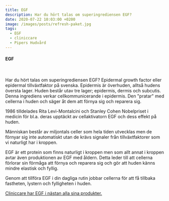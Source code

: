 ```yaml
---
title: EGF
description: Har du hört talas om superingrediensen EGF?
date: 2020-07-22 10:03:00 +0200
image: /images/posts/refresh-paket.jpg
tags:
  - EGF
  - cliniccare
  - Pipers Hudvård
---
```


#### EGF

&nbsp;

Har du hört talas om superingrediensen EGF? Epidermal growth factor eller epidermal tillväxtfaktor p&aring; svenska. Epidermis är överhuden, allts&aring; hudens översta lager. Huden best&aring;r utav tre lager; epidermis, dermis och subcutis. Denna ingrediens verkar cellkommunicerande i epidermis. Den "pratar" med cellerna i huden och säger &aring;t dem att förnya sig och reparera sig.

1986 tilldelades Rita Levi-Montalcini och Stanley Cohen Nobelpriset i medicin för bl.a. deras upptäckt av cellaktivatorn EGF och dess effekt p&aring; huden.&nbsp;

Människan best&aring;r av miljontals celler som hela tiden utvecklas men de förnyar sig inte automatiskt utan de krävs signaler fr&aring;n tillväxtfaktorer som vi naturligt har i kroppen.&nbsp;

EGF är ett protein som finns naturligt i kroppen men som allt annat i kroppen avtar även produktionen av EGF med &aring;ldern. Detta leder till att cellerna förlorar sin förm&aring;ga att förnya och reparera sig och gör att huden känns mindre elastisk och fyllig.

Genom att tillföra EGF i din dagliga rutin jobbar cellerna för att f&aring; tillbaka fastheten, lystern och fylligheten i huden.

[Cliniccare har EGF i nästan alla sina produkter.](/produkter/)

&nbsp;

&nbsp;

&nbsp;